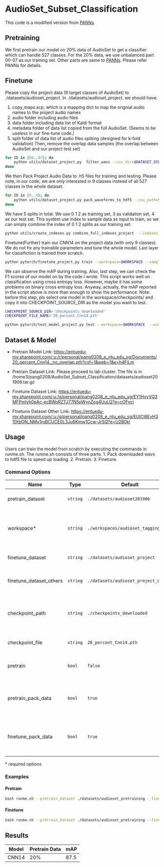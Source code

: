# AudioSet_Subset_Classification

This code is a modified version from [PANNs](https://github.com/qiuqiangkong/audioset_tagging_cnn).

## Pretraining
We first pretrain our model on 20% data of AudioSet to get a classifier which can handle 527 classes.
For the 20% data, we use unbalanced part 00-07 as our training set. Other parts are same to [PANNs](https://github.com/qiuqiangkong/audioset_tagging_cnn). Please refer PANNs for details.


## Finetune

Please copy the project data (9 target classes of AudioSet) to ./datasets/audioset_project.
In ./datasets/audioset_project, we should have:
1) copy_maps.scp, which is a mapping dict to map the orignial audio names to the project audio names
2) audio  folder including audio files
3) data   folder including data list of Kaldi format
4) metadata  folder of data list copied from the full AudioSet. (Seems to be useless in our fine-tune code.)
5) split  folder of data list of audio files spliting (designed for k-fold validation)
Then, remove the overlap data samples (the overlap between AudioSet and our project test set)
```sh
for ID in {00..07}; do
    python utils/dataset_project.py  filter_wavs --csv_dir=$DATASET_DIR_PROJECT"/metadata/unbalanced_partial_csvs" --split_dir=$DATASET_DIR_PROJECT"/split" --map_path=$DATASET_DIR_PROJECT"/copy_maps.scp"
done
```

We then Pack Project Audio Data to .h5 files for training and testing. Please note, in our code, we are only interested in 9 classes instead of all 527 classes in the whole dataset.
```sh
for ID in {0..4}; do
    python utils/dataset_project.py pack_waveforms_to_hdf5 --csv_path=$DATASET_DIR_PROJECT"/metadata/eval_segments.csv" --audios_dir=$DATASET_DIR_PROJECT"/audio" --waveforms_hdf5_path=$WORKSPACE"/hdf5s/waveforms/project_eval_data_$ID.h5"  --split_dir=$DATASET_DIR_PROJECT"/split" --split_to_test_id=$ID
done
```
We have 5 splits in total. We use 0 1 2 as training set, 3 as validation set, 4 as our test set. This system use index to sample data as input to train, so we can simply combine the index of 0 1 2 splits as our training set.
```sh
python utils/create_indexes.py combine_full_indexes_project  --indexes_hdf5s_dir=$WORKSPACE"/hdf5s/indexes" --full_indexes_hdf5_path=$WORKSPACE"/hdf5s/indexes/project_train.h5" --split_id_list_to_train="0,1,2
```

Finetune(Further) train our CNN14 on the project data (with only 9 classes). We do not fix any trainable parameters and tune the whole model. Last layer for classifiction is trained from scratch.
```sh
python pytorch/finetune_project.py train --workspace=$WORKSPACE --sample_rate=32000  --window_size=1024 --hop_size=320 --mel_bins=64 --fmin=50 --fmax=14000 --model_type='Transfer_Cnn14'  --pretrained_checkpoint_path='checkpoints_downloaded/'$CHECKPOINT_FILE_NAME  --cuda  --early_stop=20000  --loss_type='clip_bce' --learning_rate=1e-4
```

We can observe the mAP during training. Also, last step, we can check the F1 scores of our model on by the code I wrote. This script works well on classification using cross entropy loss. However, maybe it has some problems on binary cross entropy loss. Anyway, actually,  the mAP reported in the script above is more than enough to show the performance.
Note: before this step, pls select one model in the workspace/checkpoints/ and copy it into CHECKPOINT_SOURCE_DIR as the model you want to test.
```sh
CHECKPOINT_SOURCE_DIR='checkpoints_downloaded'
CHECKPOINT_FILE_NAME='20_percent_Cnn14.pth'

python pytorch/test_model_project.py test --workspace=$WORKSPACE  --window_size=1024 --hop_size=320 --mel_bins=64 --fmin=50 --fmax=14000 --model_type='Cnn14' --loss_type='clip_bce' --augmentation='mixup' --batch_size=32 --learning_rate=1e-3 --cuda --split_id=4 --checkpoint_source_dir=$CHECKPOINT_SOURCE_DIR --checkpoint_file_name=$CHECKPOINT_FILE_NAME
```

## Dataset & Model

- Pretrain Model Link:
https://entuedu-my.sharepoint.com/:u:/r/personal/pang0208_e_ntu_edu_sg/Documents/20_percent_Cnn14._no_overlap.pth?csf=1&web=1&e=h4FiLm

- Pretrain Dataset Link: 
Please proceed to lab cluster. The file is in /home3/pang0208/AudioSet_Subset_Classification/datasets/audioset201906.tar.gz

- Finetune Dataset Link: 
https://entuedu-my.sharepoint.com/:u:/g/personal/pang0208_e_ntu_edu_sg/EY1HvvVQ3MFPmlyh0pAc-ecBWoRZTJ77N5pWynZog4UuLQ?e=cOFvcj

- FInetune Dataset Other Link: https://entuedu-my.sharepoint.com/:u:/g/personal/pang0208_e_ntu_edu_sg/EUICl8EyH31DtbON_NMv1roBCUCE0L3Ju6Kmw1Ccw-JrSQ?e=U2B0kl

## Usage
Users can train the model from scratch by executing the commands in runme.sh. The runme.sh consists of three parts. 1. Pack downloaded wavs to hdf5 file to speed up loading. 2. Pretrain. 3. Finetune.

### Command Options

| Name                    | Type     | Default                              | Description                                                            |
| ---------------------   | -------- | ------------------------------------ | ----------------------------------------------------------------       |
| pretrain_dataset        | `string` | `./datasets/audioset201906`          | Pretrain dataset path                                                  |
| workspace\*             | `string` | `./workspaces/audioset_tagging`      | Workspaces path for hdf waveforms and indexes as well as results       |
| finetune_dataset        | `string` | `./datasets/audioset_project`        | Finetune dataset path                                                  |
| finetune_dataset_others | `string` | `./datasets/audioset_project_others` | Finetune dataset path for others class                                 |
| checkpoint_path         | `string` | `./checkpoints_downloaded`           | Path for pretrain model and finetune model(for testing)                |
| checkpoint_file         | `string` | `20_percent_Cnn14.pth`               | Pretrain model file name                                               |
| pretrain                | `bool`   | `false`                              | False: Run fintune, True: Run pretrain                                 |
| pretrain_pack_data      | `bool`   | `true`                               | (Pretrain) Whether to create hdf5. Can disable if hdf5 data is created |
| finetune_pack_data      | `bool`   | `true`                               | (Finetune) Whether to create hdf5. Can disable if hdf5 data is created |

\* required options

### Examples

#### Pretrain
```sh
bash runme.sh --pretrain_dataset ./datasets/audioset_pretraining --finetune_dataset ./datasets/audioset_project --finetune_dataset_others ./datasets/audioset_project_others --workspace ./workspaces/audioset_tagging --finetune_pack_data false --pretrain true --pretrain_pack_data false
```

#### Finetune
```sh
bash runme.sh --pretrain_dataset ./datasets/audioset_pretraining --finetune_dataset ./datasets/audioset_project --finetune_dataset_others ./datasets/audioset_project_others --workspace ./workspaces/audioset_tagging --finetune_pack_data false --pretrain false --pretrain_pack_data false
```

## Results

| Model  | Pretrain Data | mAP |
| ------------- | ------------- | ------------- |
| CNN14  | 20%  | 87.5 |
